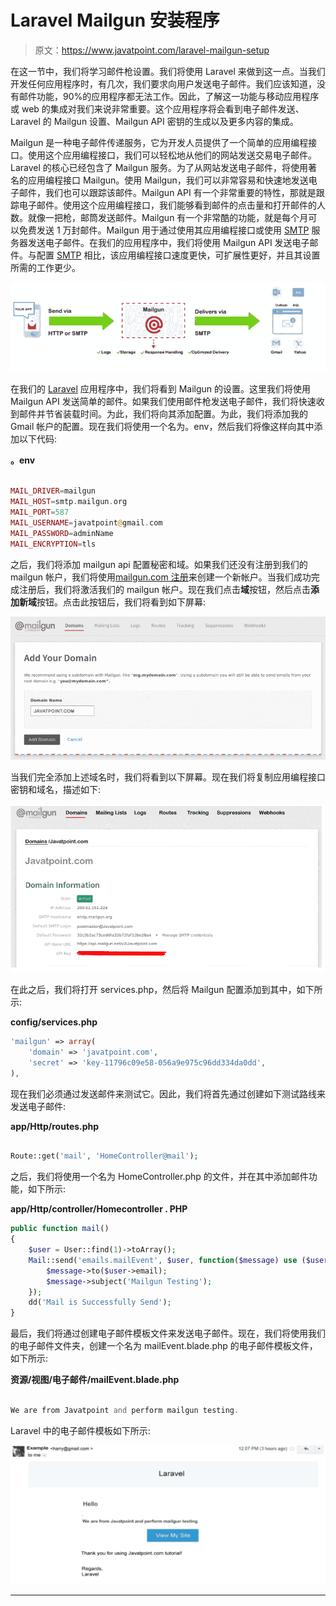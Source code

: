 # Laravel Mailgun 安装程序

> 原文：<https://www.javatpoint.com/laravel-mailgun-setup>

在这一节中，我们将学习邮件枪设置。我们将使用 Laravel 来做到这一点。当我们开发任何应用程序时，有几次，我们要求向用户发送电子邮件。我们应该知道，没有邮件功能，90%的应用程序都无法工作。因此，了解这一功能与移动应用程序或 web 的集成对我们来说非常重要。这个应用程序将会看到电子邮件发送、Laravel 的 Mailgun 设置、Mailgun API 密钥的生成以及更多内容的集成。

Mailgun 是一种电子邮件传递服务，它为开发人员提供了一个简单的应用编程接口。使用这个应用编程接口，我们可以轻松地从他们的网站发送交易电子邮件。Laravel 的核心已经包含了 Mailgun 服务。为了从网站发送电子邮件，将使用著名的应用编程接口 Mailgun。使用 Mailgun，我们可以非常容易和快速地发送电子邮件，我们也可以跟踪该邮件。Mailgun API 有一个非常重要的特性，那就是跟踪电子邮件。使用这个应用编程接口，我们能够看到邮件的点击量和打开邮件的人数。就像一把枪，邮筒发送邮件。Mailgun 有一个非常酷的功能，就是每个月可以免费发送 1 万封邮件。Mailgun 用于通过使用其应用编程接口或使用 [SMTP](https://www.javatpoint.com/simple-mail-transfer-protocol) 服务器发送电子邮件。在我们的应用程序中，我们将使用 Mailgun API 发送电子邮件。与配置 [SMTP](https://www.javatpoint.com/smtp-full-form) 相比，该应用编程接口速度更快，可扩展性更好，并且其设置所需的工作更少。

![Laravel Mailgun Setup](img/889814fd721bd6bb6f95f40f3a08026a.png)

在我们的 [Laravel](https://www.javatpoint.com/laravel) 应用程序中，我们将看到 Mailgun 的设置。这里我们将使用 Mailgun API 发送简单的邮件。如果我们使用邮件枪发送电子邮件，我们将快速收到邮件并节省装载时间。为此，我们将向其添加配置。为此，我们将添加我的 Gmail 帐户的配置。现在我们将使用一个名为。env，然后我们将像这样向其中添加以下代码:

**。env**

```php

MAIL_DRIVER=mailgun
MAIL_HOST=smtp.mailgun.org
MAIL_PORT=587
MAIL_USERNAME=javatpoint@gmail.com
MAIL_PASSWORD=adminName
MAIL_ENCRYPTION=tls

```

之后，我们将添加 mailgun api 配置秘密和域。如果我们还没有注册到我们的 mailgun 帐户，我们将使用[mailgun.com 注册](https://mailgun.com/signup)来创建一个新帐户。当我们成功完成注册后，我们将激活我们的 mailgun 帐户。现在我们点击**域**按钮，然后点击**添加新域**按钮。点击此按钮后，我们将看到如下屏幕:

![Laravel Mailgun Setup](img/7c7d3f8f7fba3c3eb0a9f5ed491d9193.png)

当我们完全添加上述域名时，我们将看到以下屏幕。现在我们将复制应用编程接口密钥和域名，描述如下:

![Laravel Mailgun Setup](img/43231972e59978ad8424178c4a058a3e.png)

在此之后，我们将打开 services.php，然后将 Mailgun 配置添加到其中，如下所示:

**config/services.php**

```php
'mailgun' => array(
    'domain' => 'javatpoint.com',
    'secret' => 'key-11796c09e58-056a9e975c96dd334da0dd',
),

```

现在我们必须通过发送邮件来测试它。因此，我们将首先通过创建如下测试路线来发送电子邮件:

**app/Http/routes.php**

```php

Route::get('mail', 'HomeController@mail');

```

之后，我们将使用一个名为 HomeController.php 的文件，并在其中添加邮件功能，如下所示:

**app/Http/controller/Homecontroller . PHP**

```php
public function mail()
{
    $user = User::find(1)->toArray();
    Mail::send('emails.mailEvent', $user, function($message) use ($user) {
        $message->to($user->email);
        $message->subject('Mailgun Testing');
    });
    dd('Mail is Successfully Send');
}

```

最后，我们将通过创建电子邮件模板文件来发送电子邮件。现在，我们将使用我们的电子邮件文件夹，创建一个名为 mailEvent.blade.php 的电子邮件模板文件，如下所示:

**资源/视图/电子邮件/mailEvent.blade.php**

```php

We are from Javatpoint and perform mailgun testing.

```

Laravel 中的电子邮件模板如下所示:

![Laravel Mailgun Setup](img/4526763d981ad900bd26ac017a865a9c.png)

* * *